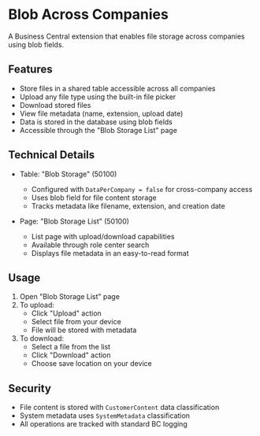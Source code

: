 # Blob Across Companies

A Business Central extension that enables file storage across companies using blob fields.

## Features

- Store files in a shared table accessible across all companies
- Upload any file type using the built-in file picker
- Download stored files
- View file metadata (name, extension, upload date)
- Data is stored in the database using blob fields
- Accessible through the "Blob Storage List" page

## Technical Details

- Table: "Blob Storage" (50100)
  - Configured with `DataPerCompany = false` for cross-company access
  - Uses blob field for file content storage
  - Tracks metadata like filename, extension, and creation date

- Page: "Blob Storage List" (50100)
  - List page with upload/download capabilities
  - Available through role center search
  - Displays file metadata in an easy-to-read format

## Usage

1. Open "Blob Storage List" page
2. To upload:
   - Click "Upload" action
   - Select file from your device
   - File will be stored with metadata
3. To download:
   - Select a file from the list
   - Click "Download" action
   - Choose save location on your device

## Security

- File content is stored with `CustomerContent` data classification
- System metadata uses `SystemMetadata` classification
- All operations are tracked with standard BC logging
